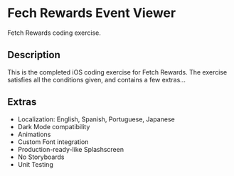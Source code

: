 # Fech Rewards Event Viewer
Fetch Rewards coding exercise.

## Description
This is the completed iOS coding exercise for Fetch Rewards. The exercise satisfies all the conditions given, and contains a few extras...

## Extras
- Localization: English, Spanish, Portuguese, Japanese
- Dark Mode compatibility
- Animations
- Custom Font integration
- Production-ready-like Splashscreen
- No Storyboards
- Unit Testing
